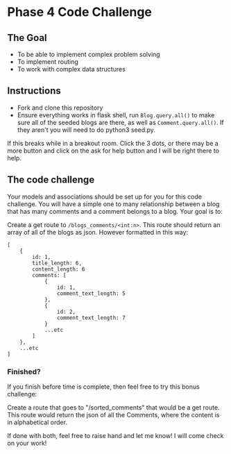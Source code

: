 # Phase 4 Code Challenge

## The Goal

- To be able to implement complex problem solving
- To implement routing
- To work with complex data structures

## Instructions

* Fork and clone this repository
* Ensure everything works in flask shell, run `Blog.query.all()` to make sure all of the seeded blogs are there, as well as `Comment.query.all()`. If they aren't you will need to do python3 seed.py.

If this breaks while in a breakout room. Click the 3 dots, or there may be a more button and click on the ask for help button and I will be right there to help.

## The code challenge

Your models and associations should be set up for you for this code challenge. You will have a simple one to many relationship between a blog that has many comments and a comment belongs to a blog. Your goal is to:

Create a get route to `/blogs_comments/<int:n>`. This route should return an array of all of the blogs as json. However formatted in this way:

```
[
    {
        id: 1,
        title_length: 6,
        content_length: 6
        comments: [
            {
                id: 1,
                comment_text_length: 5
            },
            {
                id: 2,
                comment_text_length: 7
            }
            ...etc
        ]
    },
    ...etc
]
```

### Finished?
If you finish before time is complete, then feel free to try this bonus challenge:

Create a route that goes to "/sorted_comments" that would be a get route. This route would return the json of all the Comments, where the content is in alphabetical order.

If done with both, feel free to raise hand and let me know! I will come check on your work!